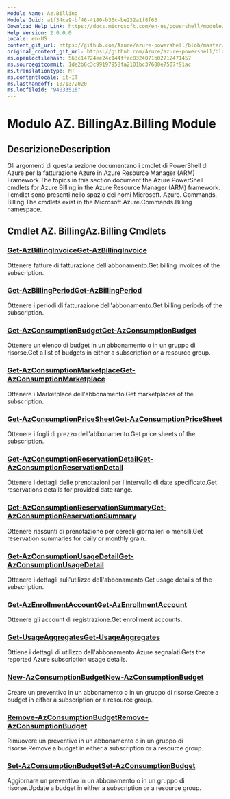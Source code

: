 ```yaml
---
Module Name: Az.Billing
Module Guid: a1f34ce9-bf46-4180-b36c-be232a1f8f63
Download Help Link: https://docs.microsoft.com/en-us/powershell/module/az.billing
Help Version: 2.0.0.0
Locale: en-US
content_git_url: https://github.com/Azure/azure-powershell/blob/master/src/Billing/Billing/help/Az.Billing.md
original_content_git_url: https://github.com/Azure/azure-powershell/blob/master/src/Billing/Billing/help/Az.Billing.md
ms.openlocfilehash: 563c14724ee24c144ffac8324071b02712471457
ms.sourcegitcommit: 1de2b6c3c99197958fa2101bc37680e7507f91ac
ms.translationtype: MT
ms.contentlocale: it-IT
ms.lasthandoff: 10/13/2020
ms.locfileid: "94033516"
---
```

# <span data-ttu-id="574cb-101">Modulo AZ. Billing</span><span class="sxs-lookup"><span data-stu-id="574cb-101">Az.Billing Module</span></span>
## <span data-ttu-id="574cb-102">Descrizione</span><span class="sxs-lookup"><span data-stu-id="574cb-102">Description</span></span>
<span data-ttu-id="574cb-103">Gli argomenti di questa sezione documentano i cmdlet di PowerShell di Azure per la fatturazione Azure in Azure Resource Manager (ARM) Framework.</span><span class="sxs-lookup"><span data-stu-id="574cb-103">The topics in this section document the Azure PowerShell cmdlets for Azure Billing in the Azure Resource Manager (ARM) framework.</span></span> <span data-ttu-id="574cb-104">I cmdlet sono presenti nello spazio dei nomi Microsoft. Azure. Commands. Billing.</span><span class="sxs-lookup"><span data-stu-id="574cb-104">The cmdlets exist in the Microsoft.Azure.Commands.Billing namespace.</span></span>

## <span data-ttu-id="574cb-105">Cmdlet AZ. Billing</span><span class="sxs-lookup"><span data-stu-id="574cb-105">Az.Billing Cmdlets</span></span>
### [<span data-ttu-id="574cb-106">Get-AzBillingInvoice</span><span class="sxs-lookup"><span data-stu-id="574cb-106">Get-AzBillingInvoice</span></span>](Get-AzBillingInvoice.md)
<span data-ttu-id="574cb-107">Ottenere fatture di fatturazione dell'abbonamento.</span><span class="sxs-lookup"><span data-stu-id="574cb-107">Get billing invoices of the subscription.</span></span>

### [<span data-ttu-id="574cb-108">Get-AzBillingPeriod</span><span class="sxs-lookup"><span data-stu-id="574cb-108">Get-AzBillingPeriod</span></span>](Get-AzBillingPeriod.md)
<span data-ttu-id="574cb-109">Ottenere i periodi di fatturazione dell'abbonamento.</span><span class="sxs-lookup"><span data-stu-id="574cb-109">Get billing periods of the subscription.</span></span>

### [<span data-ttu-id="574cb-110">Get-AzConsumptionBudget</span><span class="sxs-lookup"><span data-stu-id="574cb-110">Get-AzConsumptionBudget</span></span>](Get-AzConsumptionBudget.md)
<span data-ttu-id="574cb-111">Ottenere un elenco di budget in un abbonamento o in un gruppo di risorse.</span><span class="sxs-lookup"><span data-stu-id="574cb-111">Get a list of budgets in either a subscription or a resource group.</span></span>

### [<span data-ttu-id="574cb-112">Get-AzConsumptionMarketplace</span><span class="sxs-lookup"><span data-stu-id="574cb-112">Get-AzConsumptionMarketplace</span></span>](Get-AzConsumptionMarketplace.md)
<span data-ttu-id="574cb-113">Ottenere i Marketplace dell'abbonamento.</span><span class="sxs-lookup"><span data-stu-id="574cb-113">Get marketplaces of the subscription.</span></span>

### [<span data-ttu-id="574cb-114">Get-AzConsumptionPriceSheet</span><span class="sxs-lookup"><span data-stu-id="574cb-114">Get-AzConsumptionPriceSheet</span></span>](Get-AzConsumptionPriceSheet.md)
<span data-ttu-id="574cb-115">Ottenere i fogli di prezzo dell'abbonamento.</span><span class="sxs-lookup"><span data-stu-id="574cb-115">Get price sheets of the subscription.</span></span>

### [<span data-ttu-id="574cb-116">Get-AzConsumptionReservationDetail</span><span class="sxs-lookup"><span data-stu-id="574cb-116">Get-AzConsumptionReservationDetail</span></span>](Get-AzConsumptionReservationDetail.md)
<span data-ttu-id="574cb-117">Ottenere i dettagli delle prenotazioni per l'intervallo di date specificato.</span><span class="sxs-lookup"><span data-stu-id="574cb-117">Get reservations details for provided date range.</span></span>

### [<span data-ttu-id="574cb-118">Get-AzConsumptionReservationSummary</span><span class="sxs-lookup"><span data-stu-id="574cb-118">Get-AzConsumptionReservationSummary</span></span>](Get-AzConsumptionReservationSummary.md)
<span data-ttu-id="574cb-119">Ottenere riassunti di prenotazione per cereali giornalieri o mensili.</span><span class="sxs-lookup"><span data-stu-id="574cb-119">Get reservation summaries for daily or monthly grain.</span></span>

### [<span data-ttu-id="574cb-120">Get-AzConsumptionUsageDetail</span><span class="sxs-lookup"><span data-stu-id="574cb-120">Get-AzConsumptionUsageDetail</span></span>](Get-AzConsumptionUsageDetail.md)
<span data-ttu-id="574cb-121">Ottenere i dettagli sull'utilizzo dell'abbonamento.</span><span class="sxs-lookup"><span data-stu-id="574cb-121">Get usage details of the subscription.</span></span>

### [<span data-ttu-id="574cb-122">Get-AzEnrollmentAccount</span><span class="sxs-lookup"><span data-stu-id="574cb-122">Get-AzEnrollmentAccount</span></span>](Get-AzEnrollmentAccount.md)
<span data-ttu-id="574cb-123">Ottenere gli account di registrazione.</span><span class="sxs-lookup"><span data-stu-id="574cb-123">Get enrollment accounts.</span></span>

### [<span data-ttu-id="574cb-124">Get-UsageAggregates</span><span class="sxs-lookup"><span data-stu-id="574cb-124">Get-UsageAggregates</span></span>](Get-UsageAggregates.md)
<span data-ttu-id="574cb-125">Ottiene i dettagli di utilizzo dell'abbonamento Azure segnalati.</span><span class="sxs-lookup"><span data-stu-id="574cb-125">Gets the reported Azure subscription usage details.</span></span>

### [<span data-ttu-id="574cb-126">New-AzConsumptionBudget</span><span class="sxs-lookup"><span data-stu-id="574cb-126">New-AzConsumptionBudget</span></span>](New-AzConsumptionBudget.md)
<span data-ttu-id="574cb-127">Creare un preventivo in un abbonamento o in un gruppo di risorse.</span><span class="sxs-lookup"><span data-stu-id="574cb-127">Create a budget in either a subscription or a resource group.</span></span>

### [<span data-ttu-id="574cb-128">Remove-AzConsumptionBudget</span><span class="sxs-lookup"><span data-stu-id="574cb-128">Remove-AzConsumptionBudget</span></span>](Remove-AzConsumptionBudget.md)
<span data-ttu-id="574cb-129">Rimuovere un preventivo in un abbonamento o in un gruppo di risorse.</span><span class="sxs-lookup"><span data-stu-id="574cb-129">Remove a budget in either a subscription or a resource group.</span></span>

### [<span data-ttu-id="574cb-130">Set-AzConsumptionBudget</span><span class="sxs-lookup"><span data-stu-id="574cb-130">Set-AzConsumptionBudget</span></span>](Set-AzConsumptionBudget.md)
<span data-ttu-id="574cb-131">Aggiornare un preventivo in un abbonamento o in un gruppo di risorse.</span><span class="sxs-lookup"><span data-stu-id="574cb-131">Update a budget in either a subscription or a resource group.</span></span>

